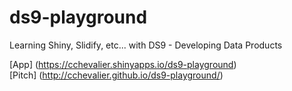 # ds9-playground  

Learning Shiny, Slidify, etc... with DS9 - Developing Data Products


[App] (https://cchevalier.shinyapps.io/ds9-playground)  
[Pitch] (http://cchevalier.github.io/ds9-playground/)  